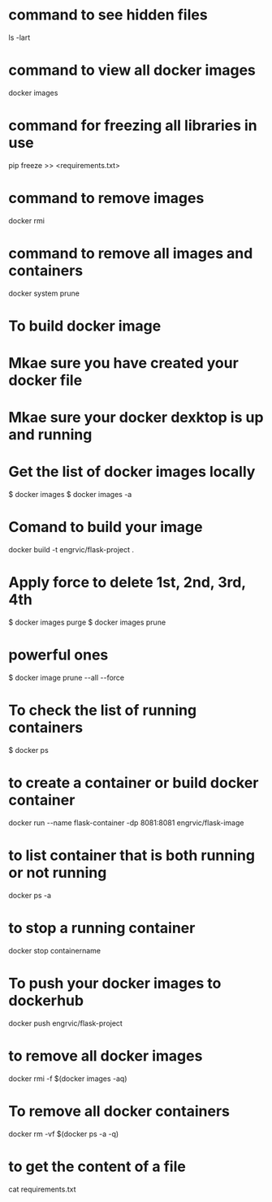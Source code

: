  # command to see hidden files
 ls -lart
 # command to view all docker images
 docker images
 # command for freezing all libraries in use
 pip freeze >> <requirements.txt>
 # command to remove images
 docker rmi <imageid>
 # command to remove all images and containers
  docker system prune   
# To build docker image
# Mkae sure you have created your docker file
# Mkae sure your docker dexktop is up and running
# Get the list of docker images locally
 $ docker images
 $ docker images -a
# Comand to build your image
 docker build -t engrvic/flask-project .
# Apply force to delete 1st, 2nd, 3rd, 4th
 $ docker images purge
 $ docker images prune
 # powerful ones
 $ docker image prune --all --force

# To check the list of running containers
 $ docker ps
# to create a container or build docker container
docker run --name flask-container -dp 8081:8081 engrvic/flask-image
# to list container that is both running or not running 
docker ps -a
# to stop a running container
docker stop containername
# To push your docker images to dockerhub
docker push engrvic/flask-project
# to remove all docker images
docker rmi -f $(docker images -aq)
# To remove all docker containers
docker rm -vf $(docker ps -a -q)
# to get the content of a file
cat requirements.txt